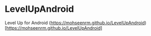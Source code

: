 # LevelUpAndroid
Level Up for Android
(https://mohseenrm.github.io/LevelUpAndroid)[https://mohseenrm.github.io/LevelUpAndroid]
